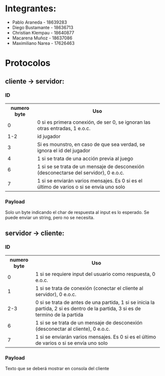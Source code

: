 # Integrantes:

- Pablo Araneda - 18639283
- Diego Bustamante - 18636713
- Christian Klempau - 18640877
- Macarena Muñoz - 18637086
- Maximiliano Narea - 17626463


# Protocolos
## cliente -> servidor:
### ID
<table>
<tr>
<th>numero byte</th>
<th>Uso</th>
</tr>

<tr>
<td>0</td>
<td>0 si es primera conexión, de ser 0, se ignoran las otras entradas, 1 e.o.c.</td>
</tr>

<tr>
<td>1-2</td>
<td>id jugador</td>
</tr>

<tr>
<td>3</td>
<td>Si es mounstro, en caso de que sea verdad, se ignora el id del jugador</td>
</tr>

<tr>
<td>4</td>
<td>1 si se trata de una acción previa al juego</td>
</tr>

<tr>
<td>6</td>
<td>1 si se se trata de un mensaje de desconexión (desconectarse del servidor), 0 e.o.c.</td>
</tr>


<tr>
<td>7</td>
<td>1 si se enviarán varios mensajes. Es 0 si es el último de varios o si se envía uno solo</td>
</tr>
</table>

### Payload
Solo un byte indicando el char de respuesta al input es lo esperado. Se puede enviar un string, pero no se necesita.

## servidor -> cliente:
### ID
<table>
<tr>
<th>numero byte</th>
<th>Uso</th>
</tr>

<tr>
<td>0</td>
<td>1 si se requiere input del usuario como respuesta, 0 e.o.c.</td>
</tr>

<tr>
<td>1</td>
<td>1 si se trata de conexión (conectar el cliente al servidor), 0 e.o.c.</td>
</tr>

<tr>
<td>2-3</td>
<td>0 si se trata de antes de una partida, 1 si se inicia la partida, 2 si es dentro de la partida, 3 si es de termino de la partida</td>
</tr>


<tr>
<td>6</td>
<td>1 si se se trata de un mensaje de desconexión (desconectar al cliente), 0 e.o.c.</td>
</tr>

<tr>
<td>7</td>
<td>1 si se enviarán varios mensajes. Es 0 si es el último de varios o si se envía uno solo</td>
</tr>
</table>

### Payload
Texto que se deberá mostrar en consola del cliente